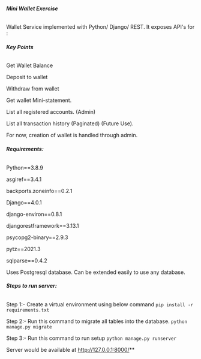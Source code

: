 ###### **Mini Wallet Exercise**

Wallet Service implemented with Python/ Django/ REST.
It exposes API's for :

###### **Key Points**

Get Wallet Balance

Deposit to wallet

Withdraw from wallet

Get wallet Mini-statement.

List all registered accounts. (Admin)

List all transaction history (Paginated) (Future Use).

For now, creation of wallet is handled through admin.

###### **Requirements:**
Python==3.8.9

asgiref==3.4.1

backports.zoneinfo==0.2.1

Django==4.0.1

django-environ==0.8.1

djangorestframework==3.13.1

psycopg2-binary==2.9.3

pytz==2021.3

sqlparse==0.4.2


Uses Postgresql database. Can be extended easily to use any database.

###### **Steps to run server:**
Step 1:- Create a virtual environment using below command
        `pip install -r requirements.txt`

Step 2:- Run this command to migrate all tables into the database.
        `python manage.py migrate`

Step 3:- Run this command to run setup 
         `python manage.py runserver`

Server would be available at http://127.0.0.1:8000/**
